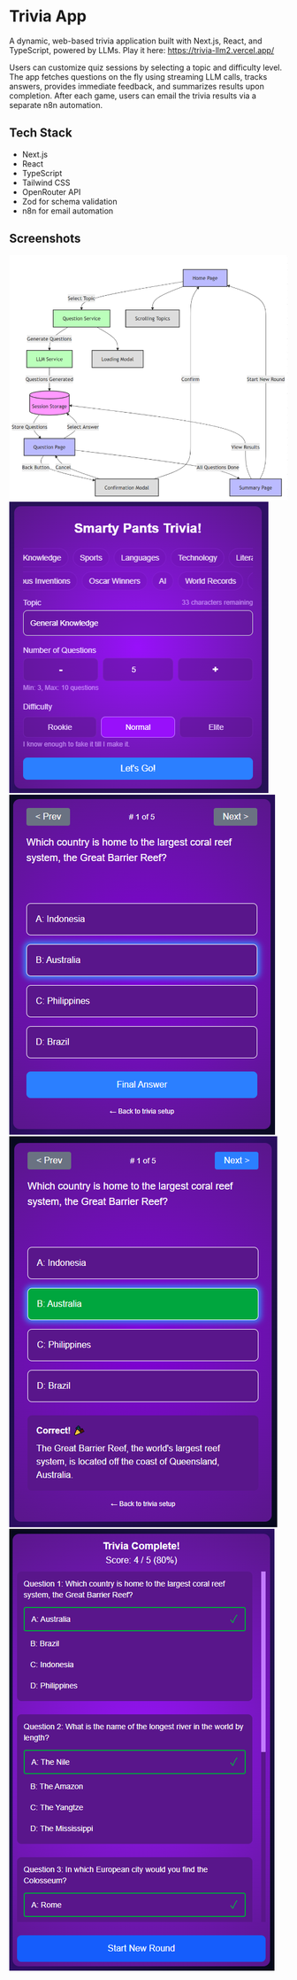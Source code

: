 # Trivia App

A dynamic, web-based trivia application built with Next.js, React, and TypeScript, powered by LLMs.
Play it here: https://trivia-llm2.vercel.app/

Users can customize quiz sessions by selecting a topic and difficulty level. The app fetches questions on the fly using streaming LLM calls, tracks answers, provides immediate feedback, and summarizes results upon completion. After each game, users can email the trivia results via a separate n8n automation.

## Tech Stack

- Next.js
- React
- TypeScript
- Tailwind CSS
- OpenRouter API
- Zod for schema validation
- n8n for email automation

## Screenshots

![Flow Chart](public/imgs-repo/trivia-flow.PNG)
![Screenshot 1](public/imgs-repo/2.PNG)
![Screenshot 2](public/imgs-repo/3.PNG)
![Screenshot 3](public/imgs-repo/4.PNG)
![Screenshot 4](public/imgs-repo/5.PNG)
